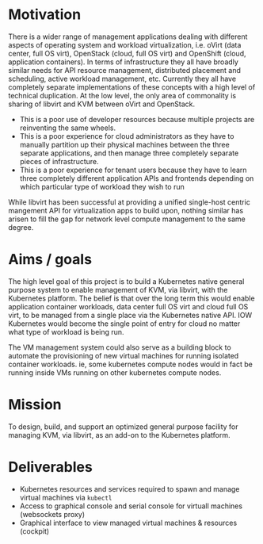 Motivation
==========

There is a wider range of management applications dealing with different
aspects of operating system and workload virtualization, i.e. oVirt (data
center, full OS virt),  OpenStack (cloud, full OS virt) and OpenShift (cloud,
application containers). In terms of infrastructure they all have broadly
similar needs for API resource management, distributed placement and
scheduling, active workload management, etc. Currently they all have
completely separate implementations of these concepts with a high level of
technical duplication.
At the low level, the only area of commonality is sharing of libvirt and KVM
between oVirt and OpenStack.

* This is a poor use of developer resources because multiple projects are
  reinventing the same wheels.
* This is a poor experience for cloud administrators as they have to manually
  partition up their physical machines between the three separate
  applications, and then manage three completely separate pieces of
  infrastructure.
* This is a poor experience for tenant users because they have to learn three
  completely different application APIs and frontends depending on which
  particular type of workload they wish to run

While libvirt has been successful at providing a unified single-host centric
mangement API for virtualization apps to build upon, nothing similar has
arisen to fill the gap for network level compute management to the same degree.

Aims / goals
============

The high level goal of this project is to build a Kubernetes native general
purpose system to enable management of KVM, via libvirt, with the Kubernetes
platform. The belief is that over the long term this would enable application
container workloads, data center full OS virt and cloud full OS virt, to be
managed from a single place via the Kubernetes native API. IOW Kubernetes
would become the single point of entry for cloud no matter what type of
workload is being run.

The VM management system could also serve as a building block to automate the
provisioning of new virtual machines for running isolated container workloads.
ie, some kubernetes compute nodes would in fact be running inside VMs running
on other kubernetes compute nodes.

Mission
=======

To design, build, and support an optimized general purpose facility for
managing KVM, via libvirt, as an add-on to the Kubernetes platform.

Deliverables
============

* Kubernetes resources and services required to spawn and manage virtual
  machines via `kubectl`
* Access to graphical console and serial console for virtuall machines
  (websockets proxy)
* Graphical interface to view managed virtual machines & resources (cockpit)
